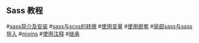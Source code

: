 Sass 教程
---

#[sass简介及安装](intro/001.sass简介及安装.md)
#[sass与scss的转换](intro/002.sass与scss的转换.md)
#[使用变量](syntax/001.使用变量.md)
#[使用嵌套](syntax/002.使用嵌套.md)
#[局部sass与sass导入](syntax/003.局部sass与sass导入.md)
#[mixins](syntax/04.mixins.md)
#[使用注释](005.使用注释.md)
#[继承](006.继承.md)
